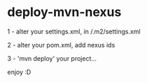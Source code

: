 # deploy-mvn-nexus


1 - alter your settings.xml, in /.m2/settings.xml

2 - alter your pom.xml, add nexus ids

3 - 'mvn deploy' your project...


enjoy :D
